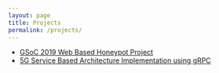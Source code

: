 ```yaml
---
layout: page
title: Projects
permalink: /projects/
---
```


* [GSoC 2019 Web Based Honeypot Project](https://www.google.com)
* [5G Service Based Architecture Implementation using gRPC](https://github.com/iithnewslab/SBA-gRPC-5G)
